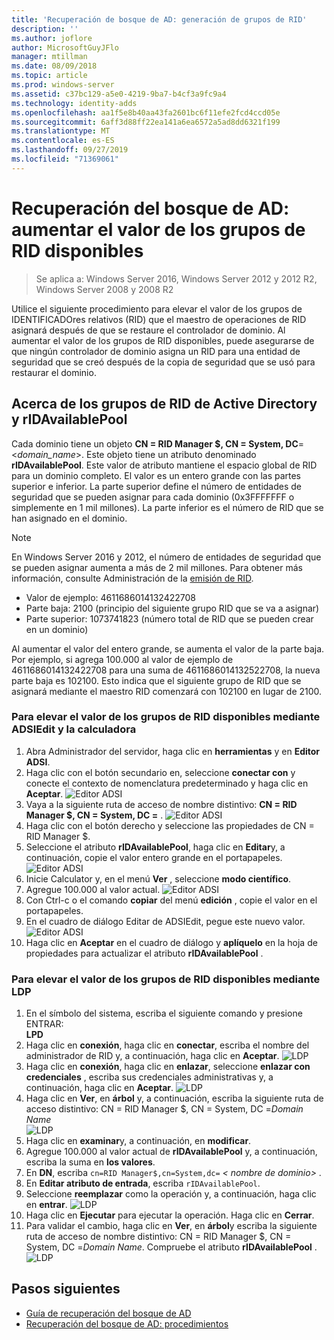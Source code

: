 ```yaml
---
title: 'Recuperación de bosque de AD: generación de grupos de RID'
description: ''
ms.author: joflore
author: MicrosoftGuyJFlo
manager: mtillman
ms.date: 08/09/2018
ms.topic: article
ms.prod: windows-server
ms.assetid: c37bc129-a5e0-4219-9ba7-b4cf3a9fc9a4
ms.technology: identity-adds
ms.openlocfilehash: aa1f5e8b40aa43fa2601bc6f11efe2fcd4ccd05e
ms.sourcegitcommit: 6aff3d88ff22ea141a6ea6572a5ad8dd6321f199
ms.translationtype: MT
ms.contentlocale: es-ES
ms.lasthandoff: 09/27/2019
ms.locfileid: "71369061"
---
```

# <a name="ad-forest-recovery---raising-the-value-of-available-rid-pools"></a>Recuperación del bosque de AD: aumentar el valor de los grupos de RID disponibles 

>Se aplica a: Windows Server 2016, Windows Server 2012 y 2012 R2, Windows Server 2008 y 2008 R2

Utilice el siguiente procedimiento para elevar el valor de los grupos de IDENTIFICADOres relativos (RID) que el maestro de operaciones de RID asignará después de que se restaure el controlador de dominio. Al aumentar el valor de los grupos de RID disponibles, puede asegurarse de que ningún controlador de dominio asigna un RID para una entidad de seguridad que se creó después de la copia de seguridad que se usó para restaurar el dominio. 

## <a name="about-active-directory-rid-pools-and-ridavailablepool"></a>Acerca de los grupos de RID de Active Directory y rIDAvailablePool

Cada dominio tiene un objeto **CN = RID Manager $, CN = System, DC**=<*domain_name*>. Este objeto tiene un atributo denominado **rIDAvailablePool**. Este valor de atributo mantiene el espacio global de RID para un dominio completo. El valor es un entero grande con las partes superior e inferior. La parte superior define el número de entidades de seguridad que se pueden asignar para cada dominio (0x3FFFFFFF o simplemente en 1 mil millones). La parte inferior es el número de RID que se han asignado en el dominio. 
  
> [!NOTE]
> En Windows Server 2016 y 2012, el número de entidades de seguridad que se pueden asignar aumenta a más de 2 mil millones. Para obtener más información, consulte Administración de la [emisión de RID](https://technet.microsoft.com/library/jj574229.aspx). 
  
- Valor de ejemplo: 4611686014132422708  
- Parte baja: 2100 (principio del siguiente grupo RID que se va a asignar)  
- Parte superior: 1073741823 (número total de RID que se pueden crear en un dominio)  
  
Al aumentar el valor del entero grande, se aumenta el valor de la parte baja. Por ejemplo, si agrega 100.000 al valor de ejemplo de 4611686014132422708 para una suma de 4611686014132522708, la nueva parte baja es 102100. Esto indica que el siguiente grupo de RID que se asignará mediante el maestro RID comenzará con 102100 en lugar de 2100. 
  
### <a name="to-raise-the-value-of-available-rid-pools-using-adsiedit-and-the-calculator"></a>Para elevar el valor de los grupos de RID disponibles mediante ADSIEdit y la calculadora

1. Abra Administrador del servidor, haga clic en **herramientas** y en **Editor ADSI**.
2. Haga clic con el botón secundario en, seleccione **conectar con** y conecte el contexto de nomenclatura predeterminado y haga clic en **Aceptar**.
   ![Editor ADSI](media/AD-Forest-Recovery-Raise-RID-Pool/adsi1.png) 
3. Vaya a la siguiente ruta de acceso de nombre distintivo: **CN = RID Manager $, CN = System, DC =<domain name>** .
   ![Editor ADSI](media/AD-Forest-Recovery-Raise-RID-Pool/adsi2.png) 
3. Haga clic con el botón derecho y seleccione las propiedades de CN = RID Manager $. 
4. Seleccione el atributo **rIDAvailablePool**, haga clic en **Editar**y, a continuación, copie el valor entero grande en el portapapeles.
   ![Editor ADSI](media/AD-Forest-Recovery-Raise-RID-Pool/adsi3.png)  
5. Inicie Calculator y, en el menú **Ver** , seleccione **modo científico**. 
6. Agregue 100.000 al valor actual.
   ![Editor ADSI](media/AD-Forest-Recovery-Raise-RID-Pool/adsi4.png) 
7. Con Ctrl-c o el comando **copiar** del menú **edición** , copie el valor en el portapapeles. 
8. En el cuadro de diálogo Editar de ADSIEdit, pegue este nuevo valor. 
   ![Editor ADSI](media/AD-Forest-Recovery-Raise-RID-Pool/adsi5.png) 
9. Haga clic en **Aceptar** en el cuadro de diálogo y **aplíquelo** en la hoja de propiedades para actualizar el atributo **rIDAvailablePool** . 
  
### <a name="to-raise-the-value-of-available-rid-pools-using-ldp"></a>Para elevar el valor de los grupos de RID disponibles mediante LDP  
  
1. En el símbolo del sistema, escriba el siguiente comando y presione ENTRAR:  
   **LPD**  
2. Haga clic en **conexión**, haga clic en **conectar**, escriba el nombre del administrador de RID y, a continuación, haga clic en **Aceptar**. 
   ![LDP](media/AD-Forest-Recovery-Raise-RID-Pool/ldp1.png)
3. Haga clic en **conexión**, haga clic en **enlazar**, seleccione **enlazar con credenciales** , escriba sus credenciales administrativas y, a continuación, haga clic en **Aceptar**. 
   ![LDP](media/AD-Forest-Recovery-Raise-RID-Pool/ldp2.png)
4. Haga clic en **Ver**, en **árbol** y, a continuación, escriba la siguiente ruta de acceso distintivo: CN = RID Manager $, CN = System, DC =*Domain Name*  
   ![LDP](media/AD-Forest-Recovery-Raise-RID-Pool/ldp3.png)
5. Haga clic en **examinar**y, a continuación, en **modificar**. 
6. Agregue 100.000 al valor actual de **rIDAvailablePool** y, a continuación, escriba la suma en **los valores**. 
7. En **DN**, escriba `cn=RID Manager$,cn=System,dc=` *< nombre de dominio\>* . 
8. En **Editar atributo de entrada**, escriba `rIDAvailablePool`. 
9. Seleccione **reemplazar** como la operación y, a continuación, haga clic en **entrar**.
   ![LDP](media/AD-Forest-Recovery-Raise-RID-Pool/ldp4.png) 
10. Haga clic en **Ejecutar** para ejecutar la operación. Haga clic en **Cerrar**.
11. Para validar el cambio, haga clic en **Ver**, en **árbol**y escriba la siguiente ruta de acceso de nombre distintivo: CN = RID Manager $, CN = System, DC =*Domain Name*.   Compruebe el atributo **rIDAvailablePool** . 
   ![LDP](media/AD-Forest-Recovery-Raise-RID-Pool/ldp5.png)

## <a name="next-steps"></a>Pasos siguientes

- [Guía de recuperación del bosque de AD](AD-Forest-Recovery-Guide.md)
- [Recuperación del bosque de AD: procedimientos](AD-Forest-Recovery-Procedures.md)
